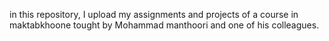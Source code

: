 in this repository, I upload my assignments and projects of a 
course in maktabkhoone tought by Mohammad manthoori and one of
his colleagues.
